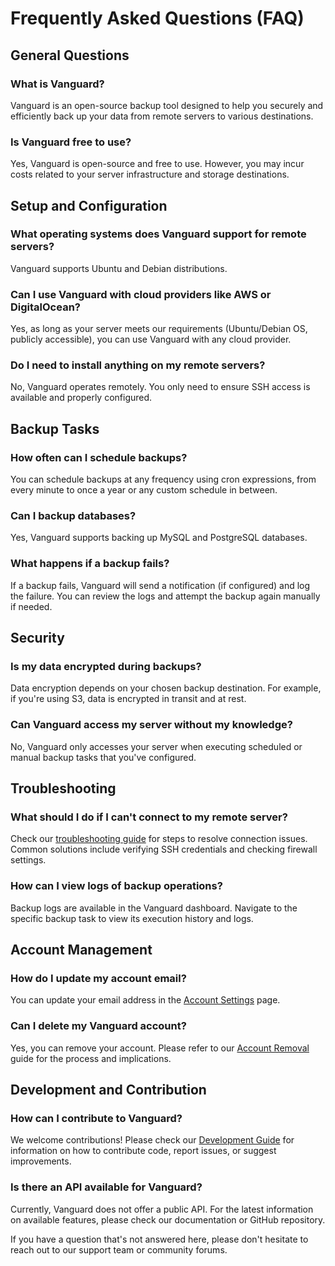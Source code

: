 # Frequently Asked Questions (FAQ)

## General Questions

### What is Vanguard?
Vanguard is an open-source backup tool designed to help you securely and efficiently back up your data from remote servers to various destinations.

### Is Vanguard free to use?
Yes, Vanguard is open-source and free to use. However, you may incur costs related to your server infrastructure and storage destinations.

## Setup and Configuration

### What operating systems does Vanguard support for remote servers?
Vanguard supports Ubuntu and Debian distributions.

### Can I use Vanguard with cloud providers like AWS or DigitalOcean?
Yes, as long as your server meets our requirements (Ubuntu/Debian OS, publicly accessible), you can use Vanguard with any cloud provider.

### Do I need to install anything on my remote servers?
No, Vanguard operates remotely. You only need to ensure SSH access is available and properly configured.

## Backup Tasks

### How often can I schedule backups?
You can schedule backups at any frequency using cron expressions, from every minute to once a year or any custom schedule in between.

### Can I backup databases?
Yes, Vanguard supports backing up MySQL and PostgreSQL databases.

### What happens if a backup fails?
If a backup fails, Vanguard will send a notification (if configured) and log the failure. You can review the logs and attempt the backup again manually if needed.

## Security

### Is my data encrypted during backups?
Data encryption depends on your chosen backup destination. For example, if you're using S3, data is encrypted in transit and at rest.

### Can Vanguard access my server without my knowledge?
No, Vanguard only accesses your server when executing scheduled or manual backup tasks that you've configured.

## Troubleshooting

### What should I do if I can't connect to my remote server?
Check our [troubleshooting guide](/troubleshooting) for steps to resolve connection issues. Common solutions include verifying SSH credentials and checking firewall settings.

### How can I view logs of backup operations?
Backup logs are available in the Vanguard dashboard. Navigate to the specific backup task to view its execution history and logs.

## Account Management

### How do I update my account email?
You can update your email address in the [Account Settings](/account-options) page.

### Can I delete my Vanguard account?
Yes, you can remove your account. Please refer to our [Account Removal](/account-removal) guide for the process and implications.

## Development and Contribution

### How can I contribute to Vanguard?
We welcome contributions! Please check our [Development Guide](/development) for information on how to contribute code, report issues, or suggest improvements.

### Is there an API available for Vanguard?
Currently, Vanguard does not offer a public API. For the latest information on available features, please check our documentation or GitHub repository.

If you have a question that's not answered here, please don't hesitate to reach out to our support team or community forums.
